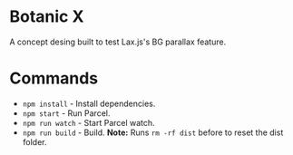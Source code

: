 # Botanic X
A concept desing built to test Lax.js's BG parallax feature.

# Commands
* `npm install` - Install dependencies.
* `npm start` - Run Parcel.
* `npm run watch` - Start Parcel watch.
* `npm run build` - Build. **Note:** Runs `rm -rf dist` before to reset the dist folder.
